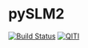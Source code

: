 # pySLM2
[![Build Status](https://travis-ci.com/QITI/pySLM2.svg?token=xSs5fuRXrstsaQszpyBB&branch=master)](https://travis-ci.com/QITI/pySLM2)
[![QITI](https://circleci.com/gh/QITI/pySLM2.svg?style=svg&circle-token=fb1c6f5478c88791c454c4a3f85d4de17b23f5d2)](https://circleci.com/gh/QITI/pySLM2)
